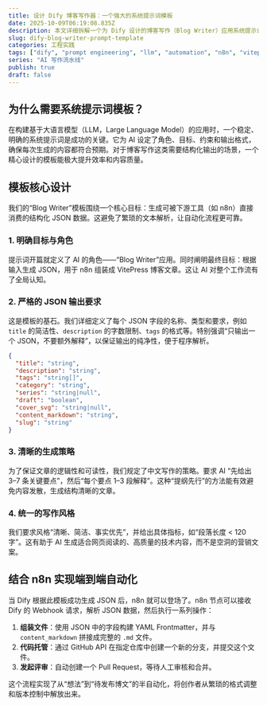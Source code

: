 ```yaml
---
title: 设计 Dify 博客写作器：一个强大的系统提示词模板
date: 2025-10-09T06:19:08.835Z
description: 本文详细拆解一个为 Dify 设计的博客写作（Blog Writer）应用系统提示词。通过设定明确目标、严格的 JSON 输出格式和清晰的生成策略，你可以创建一个能稳定生成结构化博文内容的 AI 工作流，并与 n8n 等自动化工具无缝集成，实现内容创作的半自动化。
slug: dify-blog-writer-prompt-template
categories: 工程实践
tags: ["dify", "prompt engineering", "llm", "automation", "n8n", "vitepress"]
series: "AI 写作流水线"
publish: true
draft: false
---
```


## 为什么需要系统提示词模板？

在构建基于大语言模型（LLM，Large Language Model）的应用时，一个稳定、明确的系统提示词是成功的关键。它为 AI 设定了角色、目标、约束和输出格式，确保每次生成的内容都符合预期。对于博客写作这类需要结构化输出的场景，一个精心设计的模板能极大提升效率和内容质量。

## 模板核心设计

我们的“Blog Writer”模板围绕一个核心目标：生成可被下游工具（如 n8n）直接消费的结构化 JSON 数据。这避免了繁琐的文本解析，让自动化流程更可靠。

### 1. 明确目标与角色

提示词开篇就定义了 AI 的角色——“Blog Writer”应用。同时阐明最终目标：根据输入生成 JSON，用于 n8n 组装成 VitePress 博客文章。这让 AI 对整个工作流有了全局认知。

### 2. 严格的 JSON 输出要求

这是模板的基石。我们详细定义了每个 JSON 字段的名称、类型和要求，例如 `title` 的简洁性、`description` 的字数限制、`tags` 的格式等。特别强调“只输出一个 JSON，不要额外解释”，以保证输出的纯净性，便于程序解析。

```json
{
  "title": "string",
  "description": "string",
  "tags": "string[]",
  "category": "string",
  "series": "string|null",
  "draft": "boolean",
  "cover_svg": "string|null",
  "content_markdown": "string",
  "slug": "string"
}
```

### 3. 清晰的生成策略

为了保证文章的逻辑性和可读性，我们规定了中文写作的策略。要求 AI “先给出 3–7 条关键要点”，然后“每个要点 1–3 段解释”。这种“提纲先行”的方法能有效避免内容发散，生成结构清晰的文章。

### 4. 统一的写作风格

我们要求风格“清晰、简洁、事实优先”，并给出具体指标，如“段落长度 < 120 字”。这有助于 AI 生成适合网页阅读的、高质量的技术内容，而不是空洞的营销文案。

## 结合 n8n 实现端到端自动化

当 Dify 根据此模板成功生成 JSON 后，n8n 就可以登场了。n8n 节点可以接收 Dify 的 Webhook 请求，解析 JSON 数据，然后执行一系列操作：

1.  **组装文件**：使用 JSON 中的字段构建 YAML Frontmatter，并与 `content_markdown` 拼接成完整的 `.md` 文件。
2.  **代码托管**：通过 GitHub API 在指定仓库中创建一个新的分支，并提交这个文件。
3.  **发起评审**：自动创建一个 Pull Request，等待人工审核和合并。

这个流程实现了从“想法”到“待发布博文”的半自动化，将创作者从繁琐的格式调整和版本控制中解放出来。
